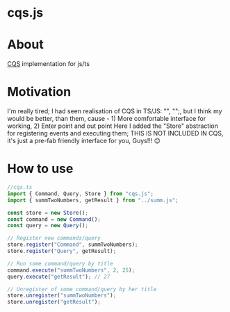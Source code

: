 # cqs.js

# About

[CQS](https://github.com/Arkady-Skvortsov/cqs.js/blob/main/CQS.md) implementation for js/ts

# Motivation

I'm really tired; I had seen realisation of CQS in TS/JS: "", "";, but I think my would be better, than them, cause - 1) More comfortable interface for working, 2) Enter point and out point
Here I added the "Store" abstraction for registering events and executing them; THIS IS NOT INCLUDED IN CQS, it's just a pre-fab friendly interface for you, Guys!!! 😊

# How to use

```ts
//cqs.ts
import { Command, Query, Store } from "cqs.js";
import { summTwoNumbers, getResult } from "../summ.js";

const store = new Store();
const command = new Command();
const query = new Query();

// Register new commands/query
store.register("Command", summTwoNumbers);
store.register("Query", getResult);

// Run some command/query by title
command.execute("summTwoNumbers", 2, 25);
query.execute("getResult"); // 27

// Unregister of some command/query by her title
store.unregister("summTwoNumbers");
store.unregister("getResult");
```
